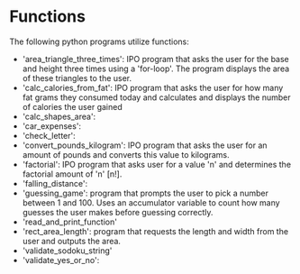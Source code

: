 # Functions
The following python programs utilize functions:

- 'area_triangle_three_times': IPO program that asks the user for the base and height three times using a 'for-loop'. The program displays the area of these triangles to the user.
- 'calc_calories_from_fat': IPO program that asks the user for how many fat grams they consumed today and calculates and displays the number of calories the user gained
- 'calc_shapes_area':
- 'car_expenses':
- 'check_letter':
- 'convert_pounds_kilogram': IPO program that asks the user for an amount of pounds and converts this value to kilograms. 
- 'factorial': IPO program that asks user for a value 'n' and determines the factorial amount of 'n' [n!].
- 'falling_distance':
- 'guessing_game': program that prompts the user to pick a number between 1 and 100. Uses an accumulator variable to count how many guesses the user makes before guessing correctly. 
- 'read_and_print_function'
- 'rect_area_length': program that requests the length and width from the user and outputs the area. 
- 'validate_sodoku_string'
- 'validate_yes_or_no':
